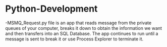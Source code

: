 # Python-Development

-MSMQ_Request.py file is an app that reads message from the private queues of your computer, breaks it down to obtain the information we want and then transfers into an SQL Database. The app continues to run until a message is sent to break it or use Process Explorer to terminate it. 
